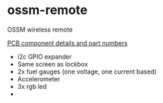 # ossm-remote
OSSM wireless remote

[PCB component details and part numbers](https://docs.google.com/document/d/1AXBkFWhb3PkFXBOpgol0eW-inuc9q8_xM_LZ7dYQJ7o/edit?tab=t.0#heading=h.lwpw7r97dtv)

* i2c GPIO expander
* Same screen as lockbox
* 2x fuel gauges (one voltage, one current based)
* Accelerometer
* 3x rgb led
* 
